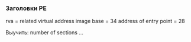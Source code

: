 ### Заголовки PE

rva = related virtual address
image base = 34
address of entry point = 28

Выучить:
number of sections
...

